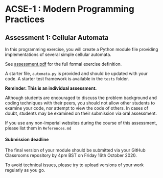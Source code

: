 # ACSE-1 : Modern Programming Practices
## Assessment 1: Cellular Automata

In this programming exercise, you will create a Python module file providing implementations of several simple cellular automata.

See [assessment.pdf](./assessment.pdf) for the full formal exercise definition.

A starter file, `automata.py` is provided and should be updated with your code. A starter test framework is available in the `tests` folder.

__Reminder: This is an individual assessment.__

Although students are encouraged to discuss the problem background and coding techniques with their peers, you should not allow other students to examine your code, nor attempt to view the code of others. In cases of doubt, students may be examined on their submission via oral assessment.

If you use any non-Imperial websites during the course of this assessment, please list them in `References.md`

#### Submission deadline

The final version of your module should be submitted via your GitHub Classrooms repository by 4pm BST on Friday 16th October 2020.

To avoid technical issues, please try to upload versions of your work regularly as you go.

